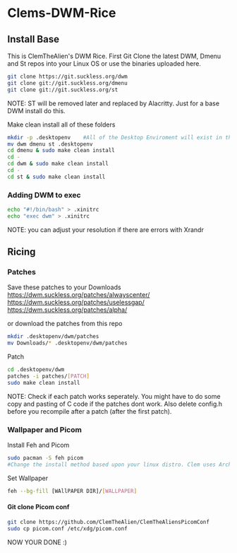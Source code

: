 # Clems-DWM-Rice
## Install Base 
This is ClemTheAlien's DWM Rice.
First Git Clone the latest DWM, Dmenu and St repos into your Linux OS or use the binaries uploaded here.
```sh 
git clone https://git.suckless.org/dwm
git clone git://git.suckless.org/dmenu
git clone git://git.suckless.org/st
```

NOTE: ST will be removed later and replaced by Alacritty. Just for a base DWM install do this.

Make clean install all of these folders
```sh
mkdir -p .desktopenv    #All of the Desktop Enviroment will exist in this dotfile 
mv dwm dmenu st .desktopenv
cd dmenu & sudo make clean install
cd -
cd dwm & sudo make clean install
cd -
cd st & sudo make clean install
```


### Adding DWM to exec 
```sh
echo "#!/bin/bash" > .xinitrc
echo "exec dwm" > .xinitrc
```

NOTE: you can adjust your resolution if there are errors with Xrandr

## Ricing
### Patches
Save these patches to your Downloads
https://dwm.suckless.org/patches/alwayscenter/
https://dwm.suckless.org/patches/uselessgap/
https://dwm.suckless.org/patches/alpha/

or download the patches from this repo 


```sh
mkdir .desktopenv/dwm/patches
mv Downloads/* .desktopenv/dwm/patches
```

Patch

```sh
cd .desktopenv/dwm
patches -i patches/[PATCH]
sudo make clean install
```

NOTE: Check if each patch works seperately. You might have to do some copy and pasting of C code if the patches dont work. Also delete config.h before you recompile after a patch (after the first patch).


### Wallpaper and Picom 
Install Feh and Picom
```sh
sudo pacman -S feh picom 
#Change the install method based upon your linux distro. Clem uses Arch currently.
```
Set Wallpaper 
```sh
feh --bg-fill [WAllPAPER DIR]/[WALLPAPER]
```

#### Git clone Picom conf
```sh
git clone https://github.com/ClemTheAlien/ClemTheAliensPicomConf
sudo cp picom.conf /etc/xdg/picom.conf
```
NOW YOUR DONE :) 
